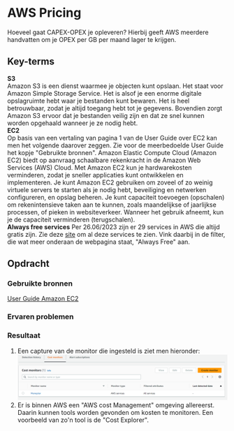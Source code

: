 # AWS Pricing
Hoeveel gaat CAPEX-OPEX je opleveren? Hierbij geeft AWS meerdere handvatten om je OPEX per GB per maand lager te krijgen. 

## Key-terms
  
**S3**  
Amazon S3 is een dienst waarmee je objecten kunt opslaan. Het staat voor Amazon Simple Storage Service. Het is alsof je een enorme digitale opslagruimte hebt waar je bestanden kunt bewaren. Het is heel betrouwbaar, zodat je altijd toegang hebt tot je gegevens. Bovendien zorgt Amazon S3 ervoor dat je bestanden veilig zijn en dat ze snel kunnen worden opgehaald wanneer je ze nodig hebt.  
**EC2**  
Op basis van een vertaling van pagina 1 van de User Guide over EC2 kan men het volgende daarover zeggen. Zie voor de meerbedoelde User Guide het kopje "Gebruikte bronnen". Amazon Elastic Compute Cloud (Amazon EC2) biedt op aanvraag schaalbare rekenkracht in de Amazon Web Services (AWS) Cloud. Met Amazon EC2 kun je hardwarekosten verminderen, zodat je sneller applicaties kunt ontwikkelen en implementeren. Je kunt Amazon EC2 gebruiken om zoveel of zo weinig virtuele servers te starten als je nodig hebt, beveiliging en netwerken configureren, en opslag beheren. Je kunt capaciteit toevoegen (opschalen) om rekenintensieve taken aan te kunnen, zoals maandelijkse of jaarlijkse processen, of pieken in websiteverkeer. Wanneer het gebruik afneemt, kun je de capaciteit verminderen (terugschalen).  
**Always free services**
Per 26.06/2023 zijn er 29 services in AWS die altijd gratis zijn. Zie deze [site](https://aws.amazon.com/pricing/)  om al deze services te zien. Vink daarbij in de filter, die wat meer onderaan de webpagina staat, "Always Free" aan. 

## Opdracht
### Gebruikte bronnen
[User Guide Amazon EC2](https://docs.aws.amazon.com/pdfs/AWSEC2/latest/WindowsGuide/ec2-wg.pdf#concepts)
### Ervaren problemen


### Resultaat
1. Een capture van de monitor die ingesteld is ziet men hieronder:  
![moneytor](./Capture_Moneytor.PNG)   
2. Er is binnen AWS een "AWS cost Management" omgeving allereerst. Daarin kunnen tools worden gevonden om kosten te monitoren. Een voorbeeld van zo'n tool is de "Cost Explorer". 


